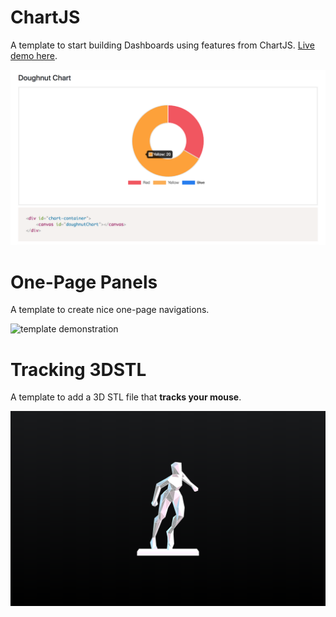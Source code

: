 # ChartJS
A template to start building Dashboards using features from ChartJS. [Live demo here](https://adjscss-dashboard.herokuapp.com/).

![template demonstration](ChartJS/img/chartjs.png)

# One-Page Panels
A template to create nice one-page navigations.

![template demonstration](https://media.giphy.com/media/57YmxUZ1CQQF6qIsnI/giphy.gif)

# Tracking 3DSTL
A template to add a 3D STL file that **tracks your mouse**.

![template demonstration](Tracking%203DSTL/img/3D.png)